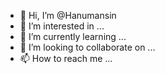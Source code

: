 - 👋 Hi, I’m @Hanumansin
- 👀 I’m interested in ...
- 🌱 I’m currently learning ...
- 💞️ I’m looking to collaborate on ...
- 📫 How to reach me ...

<!---
Hanumansin/Hanumansin is a ✨ special ✨ repository because its `README.md` (this file) appears on your GitHub profile.
You can click the Preview link to take a look at your changes.
--->
